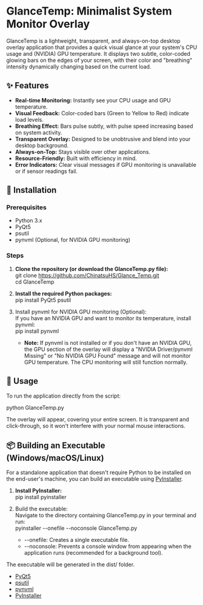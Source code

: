 # **GlanceTemp: Minimalist System Monitor Overlay**

GlanceTemp is a lightweight, transparent, and always-on-top desktop overlay application that provides a quick visual glance at your system's CPU usage and (NVIDIA) GPU temperature. It displays two subtle, color-coded glowing bars on the edges of your screen, with their color and "breathing" intensity dynamically changing based on the current load.

## **✨ Features**

* **Real-time Monitoring:** Instantly see your CPU usage and GPU temperature.  
* **Visual Feedback:** Color-coded bars (Green to Yellow to Red) indicate load levels.  
* **Breathing Effect:** Bars pulse subtly, with pulse speed increasing based on system activity.  
* **Transparent Overlay:** Designed to be unobtrusive and blend into your desktop background.  
* **Always-on-Top:** Stays visible over other applications.  
* **Resource-Friendly:** Built with efficiency in mind.  
* **Error Indicators:** Clear visual messages if GPU monitoring is unavailable or if sensor readings fail.

## **🚀 Installation**

### **Prerequisites**

* Python 3.x  
* PyQt5  
* psutil  
* pynvml (Optional, for NVIDIA GPU monitoring)

### **Steps**

1. **Clone the repository (or download the GlanceTemp.py file):**  
   git clone https://github.com/ChinatsuHS/Glance_Temp.git  
   cd GlanceTemp

2. **Install the required Python packages:**  
   pip install PyQt5 psutil

3. Install pynvml for NVIDIA GPU monitoring (Optional):  
   If you have an NVIDIA GPU and want to monitor its temperature, install pynvml:  
   pip install pynvml

   * **Note:** If pynvml is not installed or if you don't have an NVIDIA GPU, the GPU section of the overlay will display a "NVIDIA Driver/pynvml Missing" or "No NVIDIA GPU Found" message and will not monitor GPU temperature. The CPU monitoring will still function normally.

## **🏃 Usage**

To run the application directly from the script:

python GlanceTemp.py

The overlay will appear, covering your entire screen. It is transparent and click-through, so it won't interfere with your normal mouse interactions.

## **📦 Building an Executable (Windows/macOS/Linux)**

For a standalone application that doesn't require Python to be installed on the end-user's machine, you can build an executable using [PyInstaller](https://pyinstaller.org/).

1. **Install PyInstaller:**  
   pip install pyinstaller

2. Build the executable:  
   Navigate to the directory containing GlanceTemp.py in your terminal and run:  
   pyinstaller \--onefile \--noconsole GlanceTemp.py

   * \--onefile: Creates a single executable file.  
   * \--noconsole: Prevents a console window from appearing when the application runs (recommended for a background tool).

The executable will be generated in the dist/ folder.

* [PyQt5](https://www.riverbankcomputing.com/software/pyqt/intro)  
* [psutil](https://psutil.readthedocs.io/en/latest/)  
* [pynvml](https://pypi.org/project/nvidia-ml-py/)  
* [PyInstaller](https://pyinstaller.org/)
